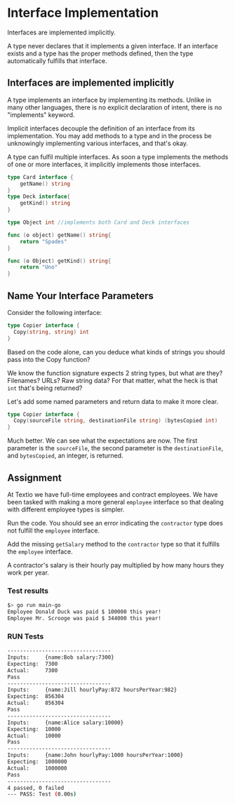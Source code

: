 # Interface Implementation

Interfaces are implemented implicitly.

A type never declares that it implements a given interface. If an interface exists and a type has the proper methods defined, then the type automatically fulfills that interface.

## Interfaces are implemented implicitly

A type implements an interface by implementing its methods. Unlike in many other languages, there is no explicit declaration of intent, there is no "implements" keyword.

Implicit interfaces decouple the definition of an interface from its implementation. You may add methods to a type and in the process be unknowingly implementing various interfaces, and that's okay.

A type can fulfil multiple interfaces. 
As soon a type implements the methods of one or more interfaces, it implicitly implements those interfaces. 
```go
type Card interface {
    getName() string
}
type Deck interface{
    getKind() string
}

type Object int //implements both Card and Deck interfaces

func (o object) getName() string{
    return "Spades"
}

func (o Object) getKind() string{
    return "Uno"
}

```
## Name Your Interface Parameters

Consider the following interface:
```go
type Copier interface {
  Copy(string, string) int
}
```
Based on the code alone, can you deduce what kinds of strings you should pass into the Copy function?

We know the function signature expects 2 string types, but what are they? Filenames? URLs? Raw string data? For that matter, what the heck is that `int` that's being returned?

Let's add some named parameters and return data to make it more clear.
```go 
type Copier interface {
  Copy(sourceFile string, destinationFile string) (bytesCopied int)
}
```
Much better. We can see what the expectations are now. The first parameter is the `sourceFile`, the second parameter is the `destinationFile`, and `bytesCopied`, an integer, is returned.


## Assignment

At Textio we have full-time employees and contract employees. We have been tasked with making a more general `employee` interface so that dealing with different employee types is simpler.

Run the code. You should see an error indicating the `contractor` type does not fulfill the `employee` interface.

Add the missing `getSalary` method to the `contractor` type so that it fulfills the `employee` interface.

A contractor's salary is their hourly pay multiplied by how many hours they work per year.

### Test results
```bash
$> go run main-go
Employee Donald Duck was paid $ 100000 this year!
Employee Mr. Scrooge was paid $ 344000 this year!
```
### RUN Tests
```bash
---------------------------------
Inputs:     {name:Bob salary:7300}
Expecting:  7300
Actual:     7300
Pass
---------------------------------
Inputs:     {name:Jill hourlyPay:872 hoursPerYear:982}
Expecting:  856304
Actual:     856304
Pass
---------------------------------
Inputs:     {name:Alice salary:10000}
Expecting:  10000
Actual:     10000
Pass
---------------------------------
Inputs:     {name:John hourlyPay:1000 hoursPerYear:1000}
Expecting:  1000000
Actual:     1000000
Pass
---------------------------------
4 passed, 0 failed
--- PASS: Test (0.00s)
```